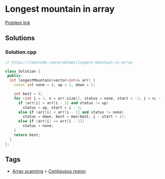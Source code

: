 # Longest mountain in array

[Problem link](https://leetcode.com/problems/longest-mountain-in-array)

## Solutions


### Solution.cpp
```cpp
// https://leetcode.com/problems/longest-mountain-in-array

class Solution {
 public:
  int longestMountain(vector<int>& arr) {
    const int none = 0, up = 1, down = 2;

    int best = 0;
    for (int i = 1, n = arr.size(), status = none, start = -1; i < n; ++i) {
      if (arr[i] > arr[i - 1] and status != up)
        status = up, start = i - 1;
      else if (arr[i] < arr[i - 1] and status != none)
        status = down, best = max(best, i - start + 1);
      else if (arr[i] == arr[i - 1])
        status = none;
    }
    return best;
  }
};
```
## Tags

* [Array scanning](/README.md#Array_scanning) > [Contiguous region](/README.md#Array_scanning-Contiguous_region)
